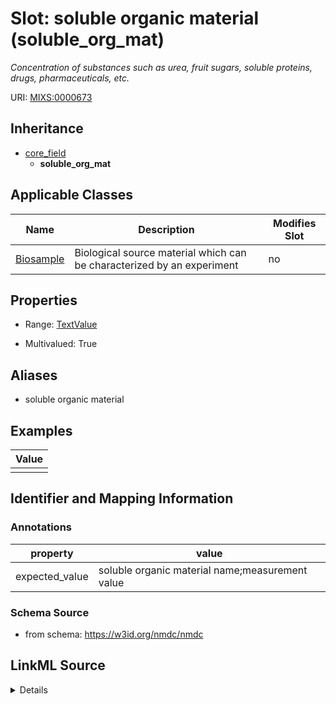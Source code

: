 # Slot: soluble organic material (soluble_org_mat)


_Concentration of substances such as urea, fruit sugars, soluble proteins, drugs, pharmaceuticals, etc._



URI: [MIXS:0000673](https://w3id.org/mixs/0000673)




## Inheritance

* [core_field](core_field.md)
    * **soluble_org_mat**





## Applicable Classes

| Name | Description | Modifies Slot |
| --- | --- | --- |
[Biosample](Biosample.md) | Biological source material which can be characterized by an experiment |  no  |







## Properties

* Range: [TextValue](TextValue.md)

* Multivalued: True



## Aliases


* soluble organic material




## Examples

| Value |
| --- |
|  |

## Identifier and Mapping Information





### Annotations

| property | value |
| --- | --- |
| expected_value | soluble organic material name;measurement value || preferred_unit | gram, microgram, mole per liter, gram per liter, parts per million || occurrence | m |



### Schema Source


* from schema: https://w3id.org/nmdc/nmdc




## LinkML Source

<details>
```yaml
name: soluble_org_mat
annotations:
  expected_value:
    tag: expected_value
    value: soluble organic material name;measurement value
  preferred_unit:
    tag: preferred_unit
    value: gram, microgram, mole per liter, gram per liter, parts per million
  occurrence:
    tag: occurrence
    value: m
description: Concentration of substances such as urea, fruit sugars, soluble proteins,
  drugs, pharmaceuticals, etc.
title: soluble organic material
examples:
- value: ''
from_schema: https://w3id.org/nmdc/nmdc
aliases:
- soluble organic material
rank: 1000
is_a: core field
string_serialization: '{text};{float} {unit}'
slot_uri: MIXS:0000673
multivalued: true
alias: soluble_org_mat
domain_of:
- Biosample
range: TextValue

```
</details>